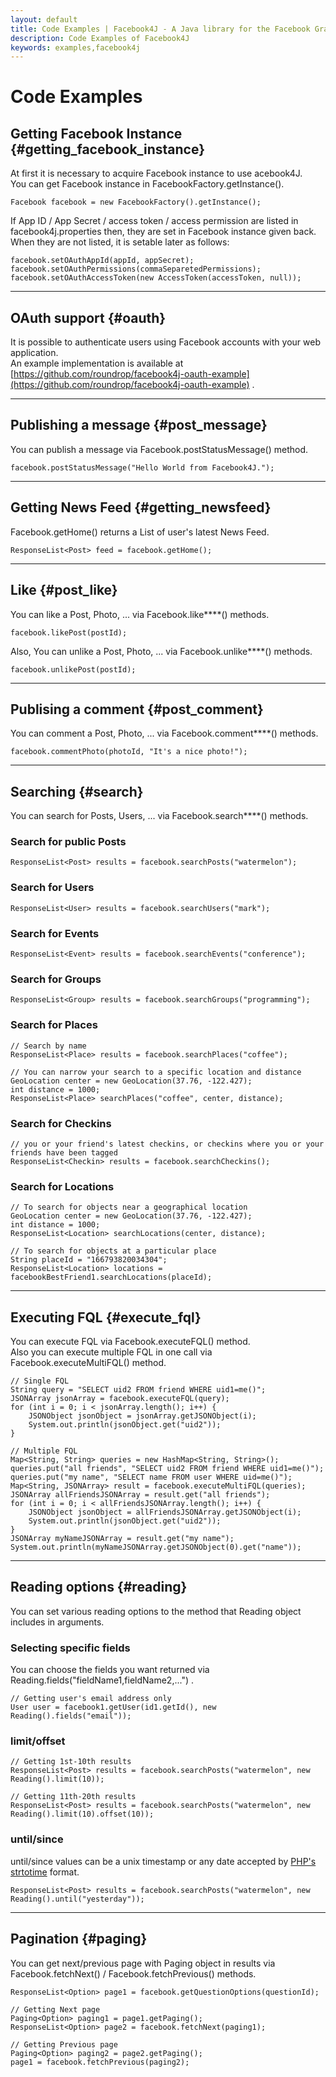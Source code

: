 ```yaml
---
layout: default
title: Code Examples | Facebook4J - A Java library for the Facebook Graph API
description: Code Examples of Facebook4J
keywords: examples,facebook4j
---
```

# Code Examples

## Getting Facebook Instance {#getting_facebook_instance}
At first it is necessary to acquire Facebook instance to use acebook4J.  
You can get Facebook instance in FacebookFactory.getInstance().

    Facebook facebook = new FacebookFactory().getInstance();

If App ID / App Secret / access token / access permission are listed in facebook4j.properties then, they are set in Facebook instance given back.  
When they are not listed, it is setable later as follows:

    facebook.setOAuthAppId(appId, appSecret);
    facebook.setOAuthPermissions(commaSeparetedPermissions);
    facebook.setOAuthAccessToken(new AccessToken(accessToken, null));


- - -

## OAuth support {#oauth}
It is possible to authenticate users using Facebook accounts with your web application.  
An example implementation is available at [https://github.com/roundrop/facebook4j-oauth-example](https://github.com/roundrop/facebook4j-oauth-example) .

- - -

## Publishing a message {#post_message}
You can publish a message via Facebook.postStatusMessage() method.

    facebook.postStatusMessage("Hello World from Facebook4J.");

- - -

## Getting News Feed {#getting_newsfeed}
Facebook.getHome() returns a List of user's latest News Feed.

    ResponseList<Post> feed = facebook.getHome();

- - -

## Like {#post_like}
You can like a Post, Photo, ... via Facebook.like\*\*\*\*() methods.

    facebook.likePost(postId);

Also, You can unlike a Post, Photo, ... via Facebook.unlike\*\*\*\*() methods.

    facebook.unlikePost(postId);

- - -

## Publising a comment {#post_comment}
You can comment a Post, Photo, ... via Facebook.comment\*\*\*\*() methods.

    facebook.commentPhoto(photoId, "It's a nice photo!");

- - -

## Searching {#search}
You can search for Posts, Users, ... via Facebook.search\*\*\*\*() methods.

### Search for public Posts

    ResponseList<Post> results = facebook.searchPosts("watermelon");

### Search for Users

    ResponseList<User> results = facebook.searchUsers("mark");

### Search for Events

    ResponseList<Event> results = facebook.searchEvents("conference");

### Search for Groups

    ResponseList<Group> results = facebook.searchGroups("programming");

### Search for Places

    // Search by name
    ResponseList<Place> results = facebook.searchPlaces("coffee");
    
    // You can narrow your search to a specific location and distance
    GeoLocation center = new GeoLocation(37.76, -122.427);
    int distance = 1000;
    ResponseList<Place> searchPlaces("coffee", center, distance);

### Search for Checkins

    // you or your friend's latest checkins, or checkins where you or your friends have been tagged
    ResponseList<Checkin> results = facebook.searchCheckins();
    

### Search for Locations

    // To search for objects near a geographical location
    GeoLocation center = new GeoLocation(37.76, -122.427);
    int distance = 1000;
    ResponseList<Location> searchLocations(center, distance);
    
    // To search for objects at a particular place
    String placeId = "166793820034304";
    ResponseList<Location> locations = facebookBestFriend1.searchLocations(placeId);


- - -

## Executing FQL {#execute_fql}
You can execute FQL via Facebook.executeFQL() method.  
Also you can execute multiple FQL in one call via Facebook.executeMultiFQL() method.

    // Single FQL
    String query = "SELECT uid2 FROM friend WHERE uid1=me()";
    JSONArray jsonArray = facebook.executeFQL(query);
    for (int i = 0; i < jsonArray.length(); i++) {
        JSONObject jsonObject = jsonArray.getJSONObject(i);
        System.out.println(jsonObject.get("uid2"));
    }

    // Multiple FQL
    Map<String, String> queries = new HashMap<String, String>();
    queries.put("all friends", "SELECT uid2 FROM friend WHERE uid1=me()");
    queries.put("my name", "SELECT name FROM user WHERE uid=me()");
    Map<String, JSONArray> result = facebook.executeMultiFQL(queries);
    JSONArray allFriendsJSONArray = result.get("all friends");
    for (int i = 0; i < allFriendsJSONArray.length(); i++) {
        JSONObject jsonObject = allFriendsJSONArray.getJSONObject(i);
        System.out.println(jsonObject.get("uid2"));
    }
    JSONArray myNameJSONArray = result.get("my name");
    System.out.println(myNameJSONArray.getJSONObject(0).get("name"));


- - -

## Reading options {#reading}
You can set various reading options to the method that Reading object includes in arguments.

### Selecting specific fields
You can choose the fields you want returned via Reading.fields("fieldName1,fieldName2,...") .

    // Getting user's email address only
    User user = facebook1.getUser(id1.getId(), new Reading().fields("email"));

### limit/offset

    // Getting 1st-10th results
    ResponseList<Post> results = facebook.searchPosts("watermelon", new Reading().limit(10));
    
    // Getting 11th-20th results
    ResponseList<Post> results = facebook.searchPosts("watermelon", new Reading().limit(10).offset(10));

### until/since
until/since values can be a unix timestamp or any date accepted by [PHP's strtotime](http://php.net/manual/en/function.strtotime.php) format.

    ResponseList<Post> results = facebook.searchPosts("watermelon", new Reading().until("yesterday"));


- - -

## Pagination {#paging}
You can get next/previous page with Paging object in results via Facebook.fetchNext() / Facebook.fetchPrevious() methods.

    ResponseList<Option> page1 = facebook.getQuestionOptions(questionId);
    
    // Getting Next page
    Paging<Option> paging1 = page1.getPaging();
    ResponseList<Option> page2 = facebook.fetchNext(paging1);
    
    // Getting Previous page
    Paging<Option> paging2 = page2.getPaging();
    page1 = facebook.fetchPrevious(paging2);
